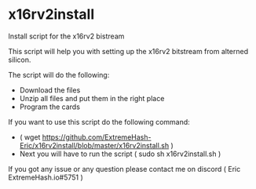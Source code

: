 # x16rv2install
Install script for the x16rv2 bistream

This script will help you with setting up the x16rv2 bitstream from alterned silicon.

The script will do the following:
 - Download the files
 - Unzip all files and put them in the right place
 - Program the cards
 
If you want to use this script do the following command:
 - ( wget https://github.com/ExtremeHash-Eric/x16rv2install/blob/master/x16rv2install.sh )
 - Next you will have to run the script ( sudo sh x16rv2install.sh )
 
If you got any issue or any question please contact me on discord ( Eric ExtremeHash.io#5751 )
